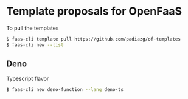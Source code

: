 # Template proposals for OpenFaaS

To pull the templates
```bash
$ faas-cli template pull https://github.com/padiazg/of-templates
$ faas-cli new --list
```

## Deno
Typescript flavor
```bash
$ faas-cli new deno-function --lang deno-ts
```
